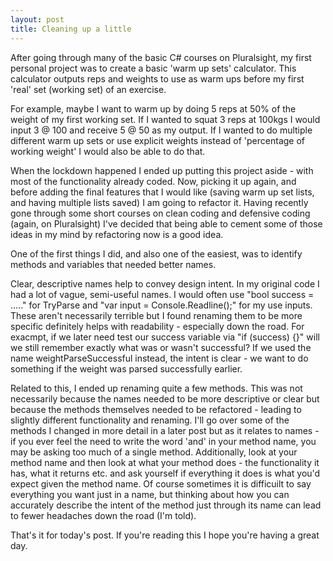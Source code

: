```yaml
---
layout: post
title: Cleaning up a little 
---
```


After going through many of the basic C# courses on Pluralsight, my first personal project was to create a basic 'warm up sets' calculator. This calculator outputs reps and weights to use as warm ups before my first 'real' set (working set) of an exercise. 

For example, maybe I want to warm up by doing 5 reps at 50% of the weight of my first working set. If I wanted to squat 3 reps at 100kgs I would input 3 @ 100 and receive 5 @ 50 as my output. If I wanted to do multiple different warm up sets or use explicit weights instead of 'percentage of working weight' I would also be able to do that. 

When the lockdown happened I ended up putting this project aside - with most of the functionality already coded. Now, picking it up again, and before adding the final features that I would like (saving warm up set lists, and having multiple lists saved) I am going to refactor it. Having recently gone through some short courses on clean coding and defensive coding (again, on Pluralsight) I've decided that being able to cement some of those ideas in my mind by refactoring now is a good idea.

One of the first things I did, and also one of the easiest, was to identify methods and variables that needed better names. 

Clear, descriptive names help to convey design intent. In my original code I had a lot of vague, semi-useful names. I would often use "bool success = ....." for TryParse and "var input = Console.Readline();" for my use inputs. These aren't necessarily terrible but I found renaming them to be more specific definitely helps with readability - especially down the road. For exacmpt, if we later need test our success variable via "if (success) {}" will we still remember exactly what was or wasn't successful? If we used the name weightParseSuccessful instead, the intent is clear - we want to do something if the weight was parsed successfully earlier.

Related to this, I ended up renaming quite a few methods. This was not necessarily because the names needed to be more descriptive or clear but because the methods themselves needed to be refactored - leading to slightly different functionality and renaming. I'll go over some of the methods I changed in more detail in a later post but as it relates to names - if you ever feel the need to write the word 'and' in your method name, you may be asking too much of a single method. Additionally, look at your method name and then look at what your method does - the functionality it has, what it returns etc. and ask yourself if everything it does is what you'd expect given the method name. Of course sometimes it is difficuilt to say everything you want just in a name, but thinking about how you can accurately describe the intent of the method just through its name can lead to fewer headaches down the road (I'm told).

That's it for today's post. If you're reading this I hope you're having a great day.